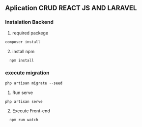 ## Aplication CRUD REACT JS AND LARAVEL

### Instalation Backend
1. required packege
```php
composer install
```

2. install npm

```php
  npm install
```

### execute migration

```php
php artisan migrate --seed
```

1. Run serve 

```php
php artisan serve
```
2. Execute Front-end

```php
  npm run watch
```